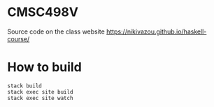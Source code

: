 # CMSC498V
Source code on the class website https://nikivazou.github.io/haskell-course/

# How to build
```
stack build
stack exec site build
stack exec site watch
```
